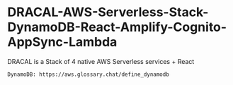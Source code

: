 # DRACAL-AWS-Serverless-Stack-DynamoDB-React-Amplify-Cognito-AppSync-Lambda

DRACAL is a Stack of 4 native AWS Serverless services + React

	DynamoDB: https://aws.glossary.chat/define_dynamodb
